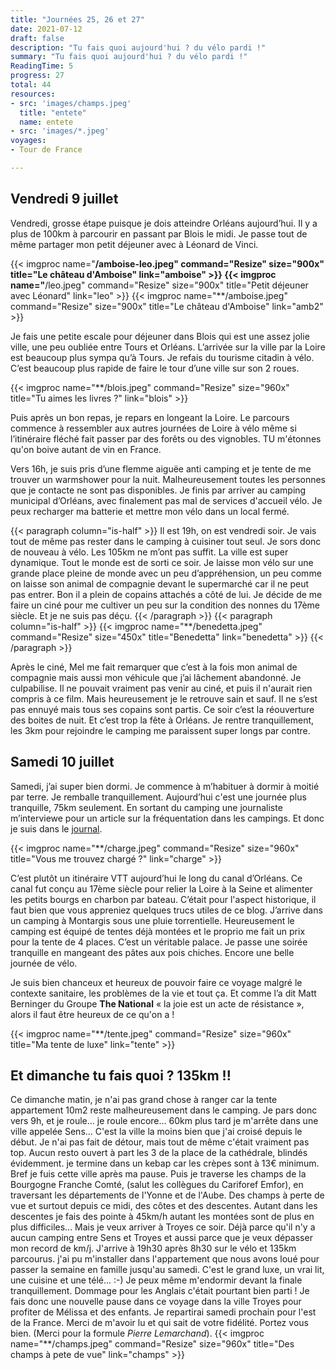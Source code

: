 ```yaml
---
title: "Journées 25, 26 et 27"
date: 2021-07-12
draft: false
description: "Tu fais quoi aujourd'hui ? du vélo pardi !"
summary: "Tu fais quoi aujourd'hui ? du vélo pardi !"
ReadingTime: 5
progress: 27
total: 44
resources:
- src: 'images/champs.jpeg'
  title: "entete"
  name: entete
- src: 'images/*.jpeg'
voyages:
- Tour de France

---
```


## Vendredi 9 juillet

Vendredi, grosse étape puisque je dois atteindre Orléans aujourd’hui. Il y a plus de 100km à parcourir en passant par Blois le midi. Je passe tout de même partager mon petit déjeuner avec à Léonard de Vinci.

{{< imgproc name="**/amboise-leo.jpeg" command="Resize" size="900x" title="Le château d'Amboise" link="amboise" >}}
{{< imgproc name="**/leo.jpeg" command="Resize" size="900x" title="Petit déjeuner avec Léonard" link="leo" >}}
{{< imgproc name="**/amboise.jpeg" command="Resize" size="900x" title="Le château d'Amboise" link="amb2" >}}

Je fais une petite escale pour déjeuner dans Blois qui est une assez jolie ville, une peu oubliée entre Tours et Orléans. L’arrivée sur la ville par la Loire est beaucoup plus sympa qu’à Tours. Je refais du tourisme citadin à vélo.
C’est beaucoup plus rapide de faire le tour d’une ville sur son 2 roues.

{{< imgproc name="**/blois.jpeg" command="Resize" size="960x" title="Tu aimes les livres ?" link="blois" >}}

Puis après un bon repas, je repars en longeant la Loire. Le parcours commence à ressembler aux autres journées de Loire à vélo même si l’itinéraire fléché fait passer par des forêts ou des vignobles. TU m'étonnes qu'on boive autant de vin en France.

Vers 16h, je suis pris d’une flemme aiguëe anti camping et je tente de me trouver un warmshower pour la nuit. Malheureusement toutes les personnes que je contacte ne sont pas disponibles. Je finis par arriver au camping municipal d’Orléans, avec finalement pas mal de services d'accueil vélo. Je peux recharger ma batterie et mettre mon vélo dans un local fermé.

<div class="columns is-multiline">
{{< paragraph column="is-half" >}}
Il est 19h, on est vendredi soir. Je vais tout de même pas rester dans le camping à cuisiner tout seul. Je sors donc de nouveau à vélo. Les 105km ne m’ont pas suffit. La ville est super dynamique. Tout le monde est de sorti ce soir. Je laisse mon vélo sur une grande place pleine de monde avec un peu d’appréhension, un peu comme on laisse son animal de compagnie devant le supermarché car il ne peut pas entrer. Bon il a plein de copains attachés a côté de lui.
Je décide de me faire un ciné pour me cultiver un peu sur la condition des nonnes du 17ème siècle. Et je ne suis pas déçu. 
{{< /paragraph >}}
{{< paragraph column="is-half" >}}
{{< imgproc name="**/benedetta.jpeg" command="Resize" size="450x" title="Benedetta" link="benedetta" >}}
{{< /paragraph >}}
</div>

Après le ciné, Mel me fait remarquer que c’est à la fois mon animal de compagnie mais aussi mon véhicule que j’ai lâchement abandonné. Je culpabilise. Il ne pouvait vraiment pas venir au ciné, et puis il n'aurait rien compris à ce film. Mais heureusement je le retrouve sain et sauf. Il ne s’est pas ennuyé mais tous ses copains sont partis. Ce soir c’est la réouverture des boites de nuit. Et c’est trop la fête à Orléans.
Je rentre tranquillement, les 3km pour rejoindre le camping me paraissent super longs par contre. 

## Samedi 10 juillet

Samedi, j’ai super bien dormi. Je commence à m’habituer à dormir à moitié par terre. 
Je remballe tranquillement. Aujourd’hui c'est une journée plus tranquille, 75km seulement. En sortant du camping une journaliste m’interviewe pour un article sur la fréquentation dans les campings. Et donc je suis dans le [journal](https://www.francebleu.fr/infos/economie-social/vacances-d-ete-le-debut-de-saison-commence-fort-au-camping-municipal-de-saint-jean-de-la-ruelle-1625912069).

{{< imgproc name="**/charge.jpeg" command="Resize" size="960x" title="Vous me trouvez chargé ?" link="charge" >}}

C’est plutôt un itinéraire VTT aujourd’hui le long du canal d’Orléans. Ce canal fut conçu au 17ème siècle pour relier la Loire à la Seine et alimenter les petits bourgs en charbon par bateau.
C’était pour l'aspect historique, il faut bien que vous appreniez quelques trucs utiles de ce blog. J’arrive dans un camping à Montargis sous une pluie torrentielle. Heureusement le camping est équipé de tentes déjà montées et le proprio me fait un prix pour la tente de 4 places. C’est un véritable palace. Je passe une soirée tranquille en mangeant des pâtes aux pois chiches. Encore une belle journée de vélo. 

Je suis bien chanceux et heureux de pouvoir faire ce voyage malgré le contexte sanitaire, les problèmes de la vie et tout ça. Et comme l’a dit Matt Berninger du Groupe **The National** « la joie est un acte de résistance », alors il faut être heureux de ce qu'on a !

{{< imgproc name="**/tente.jpeg" command="Resize" size="960x" title="Ma tente de luxe" link="tente" >}}

## Et dimanche tu fais quoi ? 135km !!
Ce dimanche matin, je n'ai pas grand chose à ranger car la tente appartement 10m2 reste malheureusement dans le camping. Je pars donc vers 9h, et je roule... je roule encore... 60km plus tard je m'arrête dans une ville appelée Sens... C'est la ville la moins bien que j'ai croisé depuis le début. Je n'ai pas fait de détour, mais tout de même c'était vraiment pas top. Aucun resto ouvert à part les 3 de la place de la cathédrale, blindés évidemment. je termine dans un kebap car les crèpes sont à 13€ minimum. Bref je fuis cette ville après ma pause. Puis je traverse les champs de la Bourgogne Franche Comté, (salut les collègues du Cariforef Emfor), en traversant les départements de l'Yonne et de l'Aube. Des champs à perte de vue et surtout depuis ce midi, des côtes et des descentes. Autant dans les descentes je fais des pointe à 45km/h autant les montées sont de plus en plus difficiles... Mais je veux arriver à Troyes ce soir. Déjà parce qu'il n'y a aucun camping entre Sens et Troyes et aussi parce que je veux dépasser mon record de km/j.
J'arrive à 19h30 après 8h30 sur le vélo et 135km parcourus. j'ai pu m'installer dans l'appartement que nous avons loué pour passer la semaine en famille jusqu'au samedi. C'est le grand luxe, un vrai lit, une cuisine et une télé... :-) Je peux même m'endormir devant la finale tranquillement. Dommage pour les Anglais c'était pourtant bien parti !
Je fais donc une nouvelle pause dans ce voyage dans la ville Troyes pour profiter de Mélissa et des enfants. Je repartirai samedi prochain pour l'est de la France. Merci de m'avoir lu et qui sait de votre fidélité. Portez vous bien. (Merci pour la formule *Pierre Lemarchand*).
{{< imgproc name="**/champs.jpeg" command="Resize" size="960x" title="Des champs à pete de vue" link="champs" >}}

